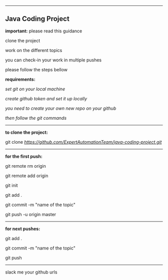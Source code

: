 -----------------------------------------------------------------
Java Coding Project
-----------------------------------------------------------------

**important:** please read this guidance

clone the project

work on the different topics

you can check-in your work in multiple pushes

please follow the steps bellow

**requirements:**

_set git on your local machine_

_create github token and set it up locally_

_you need to create your own new repo on your github_

_then follow the git commands_

-----------------------------------------------------------------

**to clone the project:**

git clone _https://github.com/ExpertAutomationTeam/java-coding-project.git_

-----------------------------------------------------------------

**for the first push:**

git remote rm origin

git remote add origin _<your own github url>_

git init

git add .

git commit -m "name of the topic"

git push -u origin master

-----------------------------------------------------------------

**for next pushes:**

git add .

git commit -m "name of the topic"

git push

-----------------------------------------------------------------

slack me your github urls